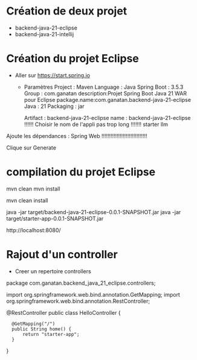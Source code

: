 
# Création de deux projet

  - backend-java-21-eclipse    
  - backend-java-21-intellij 

# Création du projet Eclipse

  - Aller sur https://start.spring.io

    - Paramètres
        Project : Maven
        Language : Java
        Spring Boot : 3.5.3
        Group : com.ganatan
        description:Projet Spring Boot Java 21 WAR pour Eclipse
        package.name:com.ganatan.backend-java-21-eclipse
        Java : 21
        Packaging : jar


        Artifact : backend-java-21-eclipse
        name : backend-java-21-eclipse
        !!!!!! Choisir le nom de l'appli pas trop long !!!!!!!
          starter
          llm


  Ajoute les dépendances :
    Spring Web          !!!!!!!!!!!!!!!!!!!!!!!!!!!!!!

  Clique sur Generate    



# compilation du projet Eclipse
  mvn clean
  mvn install
  
  mvn clean install

  java -jar target/backend-java-21-eclipse-0.0.1-SNAPSHOT.jar
  java -jar target/starter-app-0.0.1-SNAPSHOT.jar


  http://localhost:8080/

# Rajout d'un controller

  - Creer un repertoire controllers
  
  package com.ganatan.backend_java_21_eclipse.controllers;

  import org.springframework.web.bind.annotation.GetMapping;
  import org.springframework.web.bind.annotation.RestController;

  @RestController
  public class HelloController {

      @GetMapping("/")
      public String home() {
          return "starter-app";
      }
  }

